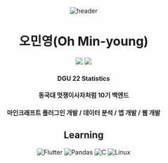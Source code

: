 <div align=center>
  
  ![header](https://capsule-render.vercel.app/api?type=waving&color=29D4C3&height=300&section=header&text=Welcome!&desc=Statistics_Programming&fontSize=80&descSize=30&descAlign=50&descAlignY=55&fontAlignY=35)
  
  
# 오민영(Oh Min-young)
  
  
  <a href="https://www.instagram.com/ohminyoung22" target="_blank"><img src="https://img.shields.io/badge/Instagram-E4405F.svg?style=flat-square&logo=Instagram&logoColor=white"/></a> 
  <a href="https://velog.io/@ohminyoung22" target="_blank"><img src="https://img.shields.io/badge/Velog-20C997.svg?style=flat-square&logo=Velog&logoColor=white"/></a>
#### DGU 22 Statistics 
#### 동국대 멋쟁이사자처럼 10기 백엔드
#### 마인크래프트 플러그인 개발 / 데이터 분석 / 앱 개발 / 웹 개발
  
  
  
  
## Learning 

![Flutter](https://img.shields.io/badge/Flutter-02569B.svg?&style=for-the-badge&logo=Flutter&logoColor=white)     ![Pandas](https://img.shields.io/badge/Pandas-150458.svg?&style=for-the-badge&logo=Pandas&logoColor=white) ![C](https://img.shields.io/badge/C-A8B9CC.svg?&style=for-the-badge&logo=C&logoColor=white)   ![Linux](https://img.shields.io/badge/Linux-FCC624.svg?&style=for-the-badge&logo=Linux&logoColor=white) 
</div>
